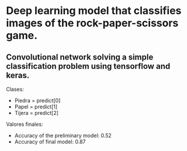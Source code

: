 
# Deep learning model that classifies images of the rock-paper-scissors game.

## Convolutional network solving a simple classification problem using tensorflow and keras.

Clases:
* Piedra = predict[0]
* Papel = predict[1]
* Tijera = predict[2]

Valores finales:
* Accuracy of the preliminary model: 0.52
* Accuracy of final model: 0.87



